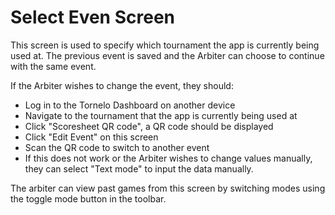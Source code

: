 # Select Even Screen

This screen is used to specify which tournament the app is currently being used at.
The previous event is saved and the Arbiter can choose to continue with the same event.

If the Arbiter wishes to change the event, they should:

- Log in to the Tornelo Dashboard on another device
- Navigate to the tournament that the app is currently being used at
- Click "Scoresheet QR code", a QR code should be displayed
- Click "Edit Event" on this screen
- Scan the QR code to switch to another event
- If this does not work or the Arbiter wishes to change values manually, they can select "Text mode" to input the data manually.

The arbiter can view past games from this screen by switching modes using the toggle mode button in the toolbar.
